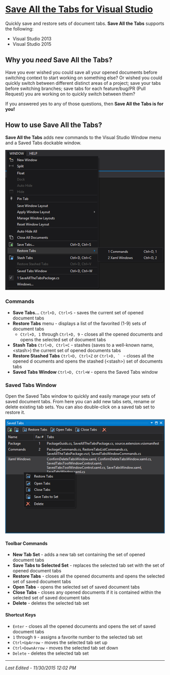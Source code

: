 [Save All the Tabs for Visual Studio][1]
========================================

Quickly save and restore sets of document tabs. **Save All the Tabs** supports the following:

 *  Visual Studio 2013
 *  Visual Studio 2015

Why you *need* Save All the Tabs?
---------------------------------

Have you ever wished you could save all your opened documents before switching context to start
working on something else? Or wished you could quickly switch between different distinct areas
of a project; save your tabs before switching branches; save tabs for each feature/bug/PR 
(Pull Request) you are working on to quickly switch between them?

If you answered yes to any of those questions, then **Save All the Tabs is for you!**

How to use Save All the Tabs?
-----------------------------

**Save All the Tabs** adds new commands to the Visual Studio Window menu and a Saved Tabs
dockable window.

![Save All the Tabs Commands][2]

### Commands ###

  * **Save Tabs...** `Ctrl+D, Ctrl+S` - saves the current set of opened document tabs
  * **Restore Tabs** menu - displays a list of the favorited (1-9) sets of document tabs
    * `Ctrl+D, 1` through `Ctrl+D, 9` - closes all the opened documents and opens the 
        selected set of document tabs
  * **Stash Tabs** `Ctrl+D, Ctrl+C` - stashes (saves to a well-known name, \<stash\>) the 
      current set of opened documents tabs
  * **Restore Stashed Tabs** `Ctrl+D, Ctrl+Z` or ``Ctrl+D, ` `` - closes all the opened d
    ocuments and opens the stashed (\<stash\>) set of documents tabs
  * **Saved Tabs Window** `Ctrl+D, Ctrl+W` - opens the Saved Tabs window

### Saved Tabs Window ###

Open the Saved Tabs window to quickly and easily manage your sets of saved document tabs. 
From here you can add new tabs sets, rename or delete existing tab sets. You can also 
double-click on a saved tab set to restore it.

![Saved Tabs Window][3]

#### Toolbar Commands ####

  * **New Tab Set** - adds a new tab set containing the set of opened document tabs
  * **Save Tabs to Selected Set** - replaces the selected tab set with the set of opened 
      document tabs
  * **Restore Tabs** - closes all the opened documents and opens the selected set of saved
      document tabs
  * **Open Tabs** - opens the selected set of saved document tabs
  * **Close Tabs** - closes any opened documents if it is contained within the selected set
      of saved document tabs
  * **Delete** - deletes the selected tab set

#### Shortcut Keys ####

  * `Enter` - closes all the opened documents and opens the set of saved document tabs
  * `1` through `9` - assigns a favorite number to the selected tab set
  * `Ctrl+UpArrow` - moves the selected tab set up
  * `Ctrl+DownArrow` - moves the selected tab set down
  * `Delete` - deletes the selected tab set

-----------------------------------------------------------------------
*Last Edited - 11/30/2015 12:02 PM* 

[1]: http://k4gdw.us/SaveAllTabs "Save All The Tabs on the Visual Studio Gallery"
[2]: ./README-Images/readme-commands.png "Save All the Tabs Commands"
[3]: ./README-Images/readme-saved-tabs-window.png "Saved Tabs Window"